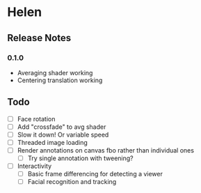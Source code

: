 Helen
=====

Release Notes
-------------

### 0.1.0

 * Averaging shader working
 * Centering translation working
 
 
Todo
----

 - [ ] Face rotation
 - [ ] Add "crossfade" to avg shader
 - [ ] Slow it down! Or variable speed
 - [ ] Threaded image loading
 - [ ] Render annotations on canvas fbo rather than individual ones
   - [ ] Try single annotation with tweening?
 - [ ] Interactivity
   - [ ] Basic frame differencing for detecting a viewer
   - [ ] Facial recognition and tracking